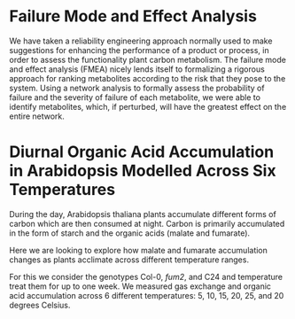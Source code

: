 # Failure Mode and Effect Analysis 

We have taken a reliability engineering approach normally used to make suggestions for enhancing the performance of a product or process, in order to assess the functionality plant carbon metabolism.  The failure mode and effect analysis (FMEA) nicely lends itself to formalizing a rigorous approach for ranking metabolites according to the risk that they pose to the system.  Using a network analysis to formally assess the probability of failure and the severity of failure of each metabolite, we were able to identify metabolites, which, if perturbed, will have the greatest effect on the entire network. 


# Diurnal Organic Acid Accumulation in Arabidopsis Modelled Across Six Temperatures 

During the day, Arabidopsis thaliana plants accumulate different forms of carbon which are then consumed at night.
Carbon is primarily accumulated in the form of starch and the organic acids (malate and fumarate). 

Here we are looking to explore how malate and fumarate accumulation changes as plants acclimate across different temperature ranges. 

For this we consider the genotypes Col-0, *fum2*, and C24 and temperature treat them for up to one week. 
We measured gas exchange and organic acid accumulation across 6 different temperatures: 5, 10, 15, 20, 25, and 20 degrees Celsius.
